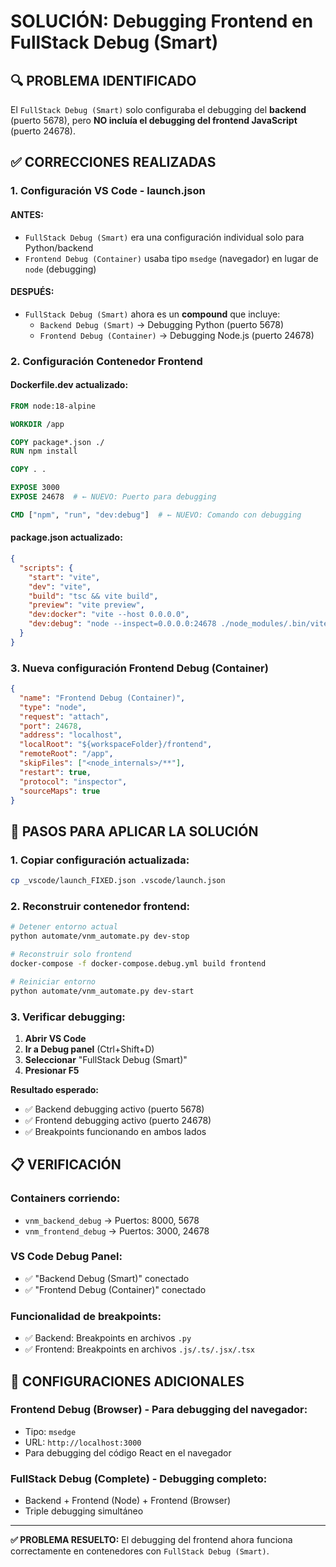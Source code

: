 # SOLUCIÓN: Debugging Frontend en FullStack Debug (Smart)

## 🔍 PROBLEMA IDENTIFICADO

El `FullStack Debug (Smart)` solo configuraba el debugging del **backend** (puerto 5678), pero **NO incluía el debugging del frontend JavaScript** (puerto 24678).

## ✅ CORRECCIONES REALIZADAS

### 1. **Configuración VS Code - launch.json**

#### **ANTES:**
- `FullStack Debug (Smart)` era una configuración individual solo para Python/backend
- `Frontend Debug (Container)` usaba tipo `msedge` (navegador) en lugar de `node` (debugging)

#### **DESPUÉS:**
- `FullStack Debug (Smart)` ahora es un **compound** que incluye:
  - `Backend Debug (Smart)` → Debugging Python (puerto 5678)
  - `Frontend Debug (Container)` → Debugging Node.js (puerto 24678)

### 2. **Configuración Contenedor Frontend**

#### **Dockerfile.dev actualizado:**
```dockerfile
FROM node:18-alpine

WORKDIR /app

COPY package*.json ./
RUN npm install

COPY . .

EXPOSE 3000
EXPOSE 24678  # ← NUEVO: Puerto para debugging

CMD ["npm", "run", "dev:debug"]  # ← NUEVO: Comando con debugging
```

#### **package.json actualizado:**
```json
{
  "scripts": {
    "start": "vite",
    "dev": "vite",
    "build": "tsc && vite build",
    "preview": "vite preview",
    "dev:docker": "vite --host 0.0.0.0",
    "dev:debug": "node --inspect=0.0.0.0:24678 ./node_modules/.bin/vite --host 0.0.0.0"  // ← NUEVO
  }
}
```

### 3. **Nueva configuración Frontend Debug (Container)**

```json
{
  "name": "Frontend Debug (Container)",
  "type": "node",
  "request": "attach",
  "port": 24678,
  "address": "localhost",
  "localRoot": "${workspaceFolder}/frontend",
  "remoteRoot": "/app",
  "skipFiles": ["<node_internals>/**"],
  "restart": true,
  "protocol": "inspector",
  "sourceMaps": true
}
```

## 🚀 PASOS PARA APLICAR LA SOLUCIÓN

### **1. Copiar configuración actualizada:**
```bash
cp _vscode/launch_FIXED.json .vscode/launch.json
```

### **2. Reconstruir contenedor frontend:**
```bash
# Detener entorno actual
python automate/vnm_automate.py dev-stop

# Reconstruir solo frontend
docker-compose -f docker-compose.debug.yml build frontend

# Reiniciar entorno
python automate/vnm_automate.py dev-start
```

### **3. Verificar debugging:**
1. **Abrir VS Code**
2. **Ir a Debug panel** (Ctrl+Shift+D)
3. **Seleccionar** "FullStack Debug (Smart)"
4. **Presionar F5**

**Resultado esperado:**
- ✅ Backend debugging activo (puerto 5678)
- ✅ Frontend debugging activo (puerto 24678)
- ✅ Breakpoints funcionando en ambos lados

## 📋 VERIFICACIÓN

### **Containers corriendo:**
- `vnm_backend_debug` → Puertos: 8000, 5678
- `vnm_frontend_debug` → Puertos: 3000, 24678

### **VS Code Debug Panel:**
- ✅ "Backend Debug (Smart)" conectado
- ✅ "Frontend Debug (Container)" conectado

### **Funcionalidad de breakpoints:**
- ✅ Backend: Breakpoints en archivos `.py`
- ✅ Frontend: Breakpoints en archivos `.js/.ts/.jsx/.tsx`

## 🔧 CONFIGURACIONES ADICIONALES

### **Frontend Debug (Browser)** - Para debugging del navegador:
- Tipo: `msedge`
- URL: `http://localhost:3000`
- Para debugging del código React en el navegador

### **FullStack Debug (Complete)** - Debugging completo:
- Backend + Frontend (Node) + Frontend (Browser)
- Triple debugging simultáneo

---

**✅ PROBLEMA RESUELTO:** El debugging del frontend ahora funciona correctamente en contenedores con `FullStack Debug (Smart)`.
